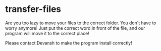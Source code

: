 # transfer-files
Are you too lazy to move your files to the correct folder. You don't have to worry anymore! Just put the correct word in front of the file, and our program will move it to the correct place! 



Please contact Devansh to make the program install correctly! 
